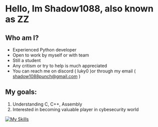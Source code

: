 # Hello, Im Shadow1088, also known as ZZ

## Who am I?
*  Experienced Python developer
*  Open to work by myself or with team
*  Still a student
*  Any critism or try to help is much appreciated
*  You can reach me on discord ( luky0 )or through my email ( shadow1088punch@gmail.com )

## My goals:
1. Understanding C, C++, Assembly
2. Interested in becoming valuable player in cybesecurity world

[![My Skills](https://skillicons.dev/icons?i=python,html,css,c)](https://skillicons.dev)




